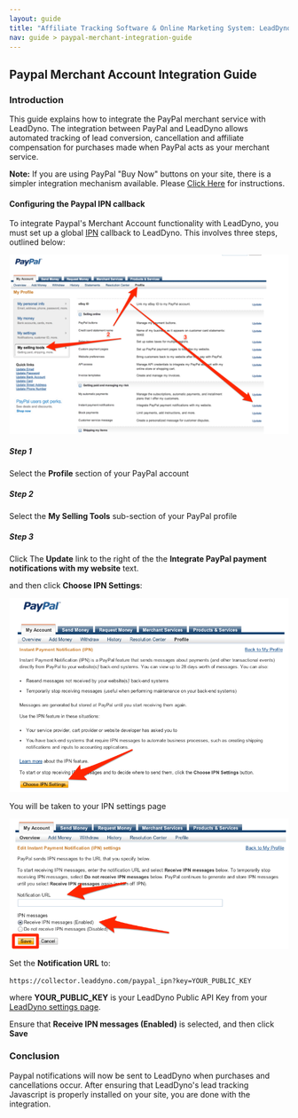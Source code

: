 ```yaml
---
layout: guide
title: "Affiliate Tracking Software & Online Marketing System: LeadDyno"
nav: guide > paypal-merchant-integration-guide
---
```


## Paypal Merchant Account Integration Guide

### Introduction

This guide explains how to integrate the PayPal merchant service with LeadDyno. The integration
between PayPal and LeadDyno allows automated tracking of lead conversion, cancellation and affiliate compensation for purchases
made when PayPal acts as your merchant service.

<p class="alert alert-info">
  <strong>Note:</strong> If you are using PayPal "Buy Now" buttons on your site, there is a simpler integration mechanism
  available.  Please <a href="/guide/paypal-integration-guide.html">Click Here</a> for instructions.
</p>

#### Configuring the Paypal IPN callback

To integrate Paypal's Merchant Account functionality with LeadDyno, you must set up a global
[IPN](https://cms.paypal.com/uk/cgi-bin/?cmd=_render-content&content_ID=developer/e_howto_admin_IPNIntro) callback
to LeadDyno.  This involves three steps, outlined below:

![/img/paypal-merchant-config.png](img/paypal-merchant-config.png)

##### Step 1

Select the **Profile** section of your PayPal account

##### Step 2

Select the **My Selling Tools** sub-section of your PayPal profile

##### Step 3

Click The **Update** link to the right of the the **Integrate PayPal payment notifications with my website** text.

and then click **Choose IPN Settings**:

![/img/paypal-choose-ipn.png](img/paypal-choose-ipn.png)

You will be taken to your IPN settings page

![/img/paypal-update-ipn.png](img/paypal-update-ipn.png)

Set the **Notification URL** to:

`https://collector.leaddyno.com/paypal_ipn?key=YOUR_PUBLIC_KEY`

where **YOUR_PUBLIC_KEY** is your LeadDyno Public API Key from your
[LeadDyno settings page](https://app.leaddyno.com/settings/account).

Ensure that **Receive IPN messages (Enabled)** is selected, and then click **Save**

### Conclusion

Paypal notifications will now be sent to LeadDyno when purchases and cancellations occur.  After ensuring that LeadDyno's
lead tracking Javascript is properly installed on your site, you are done with the integration.